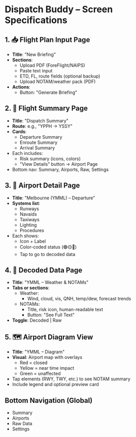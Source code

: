 # Dispatch Buddy – Screen Specifications

## 1. 📥 Flight Plan Input Page
- **Title**: "New Briefing"
- **Sections**:
  - Upload PDF (ForeFlight/NAIPS)
  - Paste text input
  - ETD, FL, route fields (optional backup)
  - Upload NOTAM/weather pack (PDF)
- **Actions**:
  - Button: "Generate Briefing"

## 2. 🧭 Flight Summary Page
- **Title**: "Dispatch Summary"
- **Route**: e.g., "YPPH → YSSY"
- **Cards**:
  - Departure Summary
  - Enroute Summary
  - Arrival Summary
- Each includes:
  - Risk summary (icons, colors)
  - "View Details" button → Airport Page
- Bottom nav: Summary, Airports, Raw, Settings

## 3. 🛫 Airport Detail Page
- **Title**: "Melbourne (YMML) – Departure"
- **Systems list**:
  - Runways
  - Navaids
  - Taxiways
  - Lighting
  - Procedures
- Each shows:
  - Icon + Label
  - Color-coded status (🟢🟡🔴)
  - Tap to go to decoded data

## 4. 📑 Decoded Data Page
- **Title**: "YMML – Weather & NOTAMs"
- **Tabs or sections**:
  - Weather:
    - Wind, cloud, vis, QNH, temp/dew, forecast trends
  - NOTAMs:
    - Title, risk icon, human-readable text
    - Button: "See Full Text"
- **Toggle**: Decoded | Raw

## 5. 🗺 Airport Diagram View
- **Title**: "YMML – Diagram"
- **Visual**: Airport map with overlays
  - Red = closed
  - Yellow = near time impact
  - Green = unaffected
- Tap elements (RWY, TWY, etc.) to see NOTAM summary
- Include legend and optional preview card

## Bottom Navigation (Global)
- Summary
- Airports
- Raw Data
- Settings

